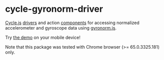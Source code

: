 <!-- This README.md is automatically generated. Edit the JSDoc comments in source code or the md files in docs/readmes/. -->

# cycle-gyronorm-driver

[Cycle.js](http://cycle.js.org/) [drivers](https://cycle.js.org/drivers.html) and action [components](https://cycle.js.org/components.html) for accessing normalized accelerometer and gyroscope data using [gyronorm.js](https://github.com/dorukeker/gyronorm.js).

Try [the demo](https://cycle-robot-drivers-demos-gyronorm.stackblitz.io) on your mobile device!

Note that this package was tested with Chrome browser (>= 65.0.3325.181) only.
